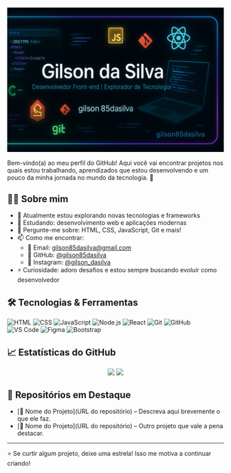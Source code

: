 <p align="center">
  <img src="capa-github.png" alt="Capa do GitHub de Gilson da Silva" width:100% />
</p>

Bem-vindo(a) ao meu perfil do GitHub! Aqui você vai encontrar projetos nos quais estou trabalhando, aprendizados que estou desenvolvendo e um pouco da minha jornada no mundo da tecnologia. 🚀

## 👨‍💻 Sobre mim

- 🔭 Atualmente estou explorando novas tecnologias e frameworks
- 🌱 Estudando: desenvolvimento web e aplicações modernas
- 💬 Pergunte-me sobre: HTML, CSS, JavaScript, Git e mais!
- 📫 Como me encontrar:
  - 📧 Email: gilson85dasilva@gmail.com
  - 🐙 GitHub: [@gilson85dasilva](https://github.com/gilson85dasilva)
  - 📸 Instagram: [@gilson_dasilva](https://instagram.com/gilson_dasilva)
- ⚡ Curiosidade: adoro desafios e estou sempre buscando evoluir como desenvolvedor

## 🛠️ Tecnologias & Ferramentas

![HTML](https://img.shields.io/badge/HTML5-E34F26?style=flat&logo=html5&logoColor=white)
![CSS](https://img.shields.io/badge/CSS3-1572B6?style=flat&logo=css3&logoColor=white)
![JavaScript](https://img.shields.io/badge/JavaScript-F7DF1E?style=flat&logo=javascript&logoColor=black)
![Node.js](https://img.shields.io/badge/Node.js-339933?style=flat&logo=node.js&logoColor=white)
![React](https://img.shields.io/badge/React-20232A?style=flat&logo=react&logoColor=61DAFB)
![Git](https://img.shields.io/badge/Git-F05032?style=flat&logo=git&logoColor=white)
![GitHub](https://img.shields.io/badge/GitHub-181717?style=flat&logo=github&logoColor=white)
![VS Code](https://img.shields.io/badge/VSCode-007ACC?style=flat&logo=visual-studio-code&logoColor=white)
![Figma](https://img.shields.io/badge/Figma-F24E1E?style=flat&logo=figma&logoColor=white)
![Bootstrap](https://img.shields.io/badge/Bootstrap-563D7C?style=flat&logo=bootstrap&logoColor=white)

## 📈 Estatísticas do GitHub

<p align="center">
  <img src="https://github-readme-stats.vercel.app/api?username=gilson85dasilva&show_icons=true&theme=tokyonight" />
  <img src="https://github-readme-stats.vercel.app/api/top-langs/?username=gilson85dasilva&layout=compact&theme=tokyonight" />
</p>

## 📂 Repositórios em Destaque

- [📌 Nome do Projeto](URL do repositório) – Descreva aqui brevemente o que ele faz.
- [📌 Nome do Projeto](URL do repositório) – Outro projeto que vale a pena destacar.

---

⭐️ Se curtir algum projeto, deixe uma estrela! Isso me motiva a continuar criando!

